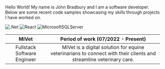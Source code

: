 Hello World! 
My name is John Bradbury and I am a software developer. 
Below are some recent code samples showcasing my skills through projects I have worked on.

![.Net](https://img.shields.io/badge/.NET-5C2D91?style=for-the-badge&logo=.net&logoColor=white)
![React](https://img.shields.io/badge/react-%2320232a.svg?style=for-the-badge&logo=react&logoColor=%2361DAFB)
![MicrosoftSQLServer](https://img.shields.io/badge/Microsoft%20SQL%20Sever-CC2927?style=for-the-badge&logo=microsoft%20sql%20server&logoColor=white)

| MiVet | Period of work (07/2022 - Present) |
|:---------:|:----------------------------------:|
| Fullstack Software Engineer | MiVet is a digital solution for equine veterinarians to connect with their clients and streamline veterinary care.|

